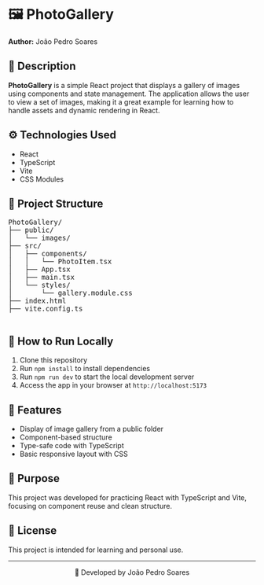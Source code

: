 
</head>
<body>
  <h1>🖼️ PhotoGallery</h1>
  <p><strong>Author:</strong> João Pedro Soares</p>

  <h2>📌 Description</h2>
  <p><strong>PhotoGallery</strong> is a simple React project that displays a gallery of images using components and state management. The application allows the user to view a set of images, making it a great example for learning how to handle assets and dynamic rendering in React.</p>

  <h2>⚙️ Technologies Used</h2>
  <ul>
    <li>React</li>
    <li>TypeScript</li>
    <li>Vite</li>
    <li>CSS Modules</li>
  </ul>

  <h2>📁 Project Structure</h2>
  <pre>
PhotoGallery/
├── public/
│   └── images/
├── src/
│   ├── components/
│   │   └── PhotoItem.tsx
│   ├── App.tsx
│   ├── main.tsx
│   └── styles/
│       └── gallery.module.css
├── index.html
├── vite.config.ts
  </pre>

  <h2>🚀 How to Run Locally</h2>
  <ol>
    <li>Clone this repository</li>
    <li>Run <code>npm install</code> to install dependencies</li>
    <li>Run <code>npm run dev</code> to start the local development server</li>
    <li>Access the app in your browser at <code>http://localhost:5173</code></li>
  </ol>

  <h2>📸 Features</h2>
  <ul>
    <li>Display of image gallery from a public folder</li>
    <li>Component-based structure</li>
    <li>Type-safe code with TypeScript</li>
    <li>Basic responsive layout with CSS</li>
  </ul>

  <h2>🎯 Purpose</h2>
  <p>This project was developed for practicing React with TypeScript and Vite, focusing on component reuse and clean structure.</p>

  <h2>📄 License</h2>
  <p>This project is intended for learning and personal use.</p>

  <hr>
  <p align="center">📘 Developed by João Pedro Soares</p>
</body>
</html>
